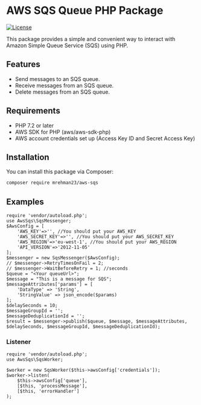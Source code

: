 # AWS SQS Queue PHP Package

[![License](https://img.shields.io/badge/license-MIT-blue.svg)](https://opensource.org/licenses/MIT)

This package provides a simple and convenient way to interact with Amazon Simple Queue Service (SQS) using PHP.

## Features

- Send messages to an SQS queue.
- Receive messages from an SQS queue.
- Delete messages from an SQS queue.

## Requirements

- PHP 7.2 or later
- AWS SDK for PHP (aws/aws-sdk-php)
- AWS account credentials set up (Access Key ID and Secret Access Key)

## Installation

You can install this package via Composer:

```bash
composer require mrehman23/aws-sqs
```

## Examples
```
require 'vendor/autoload.php';
use AwsSqs\SqsMessenger;
$AwsConfig = [
    'AWS_KEY'=>'', //You should put your AWS_KEY 
    'AWS_SECRET_KEY'=>'', //You should put your AWS_SECRET_KEY 
    'AWS_REGION'=>'eu-west-1', //You should put your AWS_REGION 
    'API_VERSION'=>'2012-11-05'
];
$messenger = new SqsMessenger($AwsConfig);
// $messenger->RetryTimesOnFail = 2;
// $messenger->WaitBeforeRetry = 1; //seconds
$queue = "<Your queueUrl>";
$message = "This is a message for SQS";
$messageAttributes['params'] = [
    'DataType' => 'String',
    'StringValue' => json_encode($params)
];
$delaySeconds = 10;
$messageGroupId = '';
$messageDeduplicationId = '';
$result = $messenger->publish($queue, $message, $messageAttributes, $delaySeconds, $messageGroupId, $messageDeduplicationId);
```

### Listener
```
require 'vendor/autoload.php';
use AwsSqs\SqsWorker;

$worker = new SqsWorker($this->awsConfig['credentials']);
$worker->listen(
    $this->awsConfig['queue'],
    [$this, 'processMessage'],
    [$this, 'errorHandler']
);


